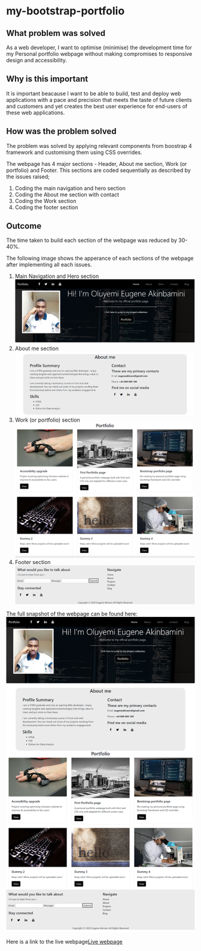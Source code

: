 # my-bootstrap-portfolio

## What problem was solved
As a web developer, I want to optimise (minimise) the development time for my Personal portfolio webpage without making compromises to responsive design and accessibility. 

## Why is this important
 It is important beacause I want to be able to build, test and deploy web applications with a pace and precision that meets the taste of future clients and customers and yet creates the best user experience for end-users of these web applications. 

 ## How was the problem solved
 The problem was solved by applying relevant components from boostrap 4 framework and customising them using CSS overrides. 

 The webpage has 4 major sections - Header, About me section, Work (or portfolio) and Footer. This sections are coded sequentially as described by the issues raised;

 1. Coding the main navigation and hero section 
 2. Coding the About me section with contact 
 3. Coding the Work section 
 4. Coding the footer section 


 ## Outcome 
 The time taken to build each section of the webpage was reduced by 30-40%. 

 The following image shows the apperance of each sections of the webpage after implementing all each issues. 

 1. Main Navigation and Hero section
 ![Navigation/Hero](./assets/images/Main%20navigation%20and%20Hero%20section.png)
 2. About me section
 ![About me (with skills and contact)](./assets/images/About%20section%2C%20skills%20(and%20contacts).png)
 3. Work (or portfolio) section
 ![Work](./assets/images/Work%20(or%20portfolio)%20section.png)
 4. Footer section 
 ![Footer](./assets/images/Footer%20section.png)

 The full snapshot of the webpage can be found here:![Final page](./assets/images/Full%20bootstrap%20webpage.png)

 Here is a link to the live webpage[Live webpage]()
